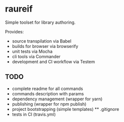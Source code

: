 # raureif

Simple toolset for library authoring.

Provides:
* source transpilation via Babel
* builds for browser via browserify
* unit tests via Mocha
* cli tools via Commander
* development and CI workflow via Testem

## TODO

* complete readme for all commands
* commands description with params
* dependency management (wrapper for yarn)
* publishing (wrapper for npm publish)
* project bootstrapping (simple templates)
** .gitignore
* tests in CI (travis.yml)
